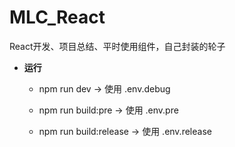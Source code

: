 <!--
 * @Author: GangHuang harleysor@qq.com
 * @Date: 2025-09-11 09:18:34
 * @LastEditors: GangHuang harleysor@qq.com
 * @LastEditTime: 2025-09-11 19:49:05
 * @FilePath: /MLC_React/README00.md
 * @Description: 这是默认设置,请设置`customMade`, 打开koroFileHeader查看配置 进行设置: https://github.com/OBKoro1/koro1FileHeader/wiki/%E9%85%8D%E7%BD%AE
-->
# MLC_React
React开发、项目总结、平时使用组件，自己封装的轮子

- **运行**
  - npm run dev → 使用 .env.debug

  - npm run build:pre → 使用 .env.pre

  - npm run build:release → 使用 .env.release